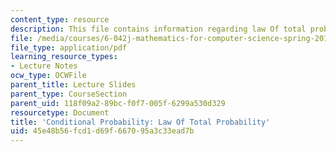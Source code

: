 ```yaml
---
content_type: resource
description: This file contains information regarding law Of total probability.
file: /media/courses/6-042j-mathematics-for-computer-science-spring-2015/45e48b56fcd1d69f667095a3c33ead7b_MIT6_042JS15_LawTotalProbab.pdf
file_type: application/pdf
learning_resource_types:
- Lecture Notes
ocw_type: OCWFile
parent_title: Lecture Slides
parent_type: CourseSection
parent_uid: 118f09a2-89bc-f0f7-005f-6299a530d329
resourcetype: Document
title: 'Conditional Probability: Law Of Total Probability'
uid: 45e48b56-fcd1-d69f-6670-95a3c33ead7b
---
```

